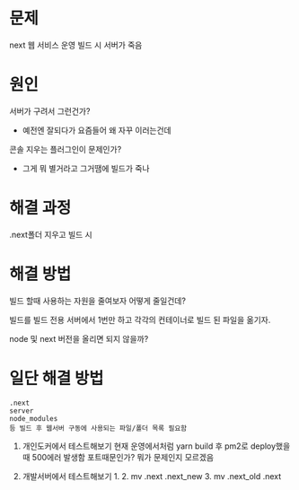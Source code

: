 # 문제

next 웹 서비스 운영 빌드 시 서버가 죽음

# 원인
서버가 구려서 그런건가?
- 예전엔 잘되다가 요즘들어 왜 자꾸 이러는건데

콘솔 지우는 플러그인이 문제인가?
- 그게 뭐 별거라고 그거땜에 빌드가 죽나

# 해결 과정
.next폴더 지우고 빌드 시 


# 해결 방법
빌드 할때 사용하는 자원을 줄여보자
	어떻게 줄일건데?

빌드를 빌드 전용 서버에서 1번만 하고 각각의 컨테이너로 빌드 된 파일을 옮기자.

node 및 next 버전을 올리면 되지 않을까?




# 일단 해결 방법
	.next
	server
	node_modules
	등 빌드 후 웹서버 구동에 사용되는 파일/폴더 목록 필요함

1. 개인도커에서 테스트해보기
		현재 운영에서처럼 yarn build 후 pm2로 deploy했을때 500에러 발생함
			포트때문인가?
			뭐가 문제인지 모르겠음
			
			
		
1. 개발서버에서 테스트해보기
	1. 
	2. mv .next .next_new
	3. mv .next_old .next









